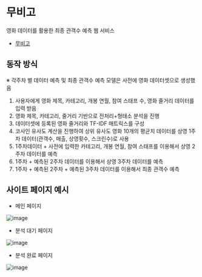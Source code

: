 # 무비고
영화 데이터를 활용한 최종 관객수 예측 웹 서비스

- [무비고](http://moobigo.xyz)

## 동작 방식
※ 각주차 별 데이터 예측 및 최종 관객수 예측 모델은 사전에 영화 데이터셋으로 생성했음
1. 사용자에게 영화 제목, 카테고리, 개봉 연월, 참여 스태프 수, 영화 줄거리 데이터를 입력 받음
2. 영화 제목, 카테고리, 줄거리 기반으로 전처리+형태소 분석을 진행
3. 데이터셋에 등록된 영화 줄거리와 TF-IDF 매트릭스를 구성
4. 코사인 유사도 계산을 진행하여 상위 유사도 영화 10개의 평균치 데이터를 상영 1주차 데이터(관객수, 매출, 상영횟수, 스크린수)로 사용
5. 1주차데이터 + 사전에 입력한 카테고리, 개봉 연월, 참여 스태프를 이용해서 상영 2주차 데이터를 예측
6. 1주차 + 예측된 2주차 데이터를 이용해서 상영 3주차 데이터를 예측
7. 1주차 + 예측된 2주차 + 예측된 3주차 데이터를 이용해서 최종 관객수 예측


## 사이트 페이지 예시 
- 메인 페이지

![image](https://user-images.githubusercontent.com/12808575/173265905-92a6b4fd-c1ab-4b8c-b84b-81dca0267583.png)

- 분석 대기 페이지

![image](https://user-images.githubusercontent.com/12808575/173265991-523ce678-9d2e-4f6f-bd36-8b3619fe2400.png)

- 분석 완료 페이지

![image](https://user-images.githubusercontent.com/12808575/173266039-0328aaa3-e66f-477a-9d06-41b654715c9c.png)
